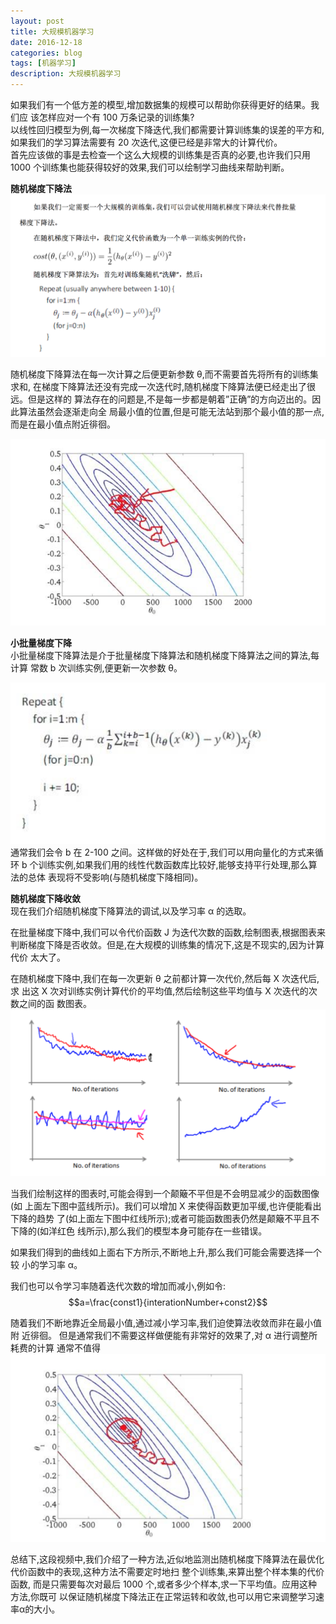 ```yaml
---
layout: post
title: 大规模机器学习
date: 2016-12-18
categories: blog
tags: [机器学习]
description: 大规模机器学习
---
```


如果我们有一个低方差的模型,增加数据集的规模可以帮助你获得更好的结果。我们应 该怎样应对一个有 100 万条记录的训练集?        
以线性回归模型为例,每一次梯度下降迭代,我们都需要计算训练集的误差的平方和, 如果我们的学习算法需要有 20 次迭代,这便已经是非常大的计算代价。    
首先应该做的事是去检查一个这么大规模的训练集是否真的必要,也许我们只用 1000 个训练集也能获得较好的效果,我们可以绘制学习曲线来帮助判断。  

**随机梯度下降法**      
![](https://raw.githubusercontent.com/whuhan2013/myImage/master/machineLearning/class12/p1.png)  


随机梯度下降算法在每一次计算之后便更新参数 θ,而不需要首先将所有的训练集求和, 在梯度下降算法还没有完成一次迭代时,随机梯度下降算法便已经走出了很远。但是这样的 算法存在的问题是,不是每一步都是朝着”正确”的方向迈出的。因此算法虽然会逐渐走向全 局最小值的位置,但是可能无法站到那个最小值的那一点,而是在最小值点附近徘徊。

![](https://raw.githubusercontent.com/whuhan2013/myImage/master/machineLearning/class12/p2.png)  

**小批量梯度下降**      
小批量梯度下降算法是介于批量梯度下降算法和随机梯度下降算法之间的算法,每计算 常数 b 次训练实例,便更新一次参数 θ。      

![](https://raw.githubusercontent.com/whuhan2013/myImage/master/machineLearning/class12/p3.png)  
通常我们会令 b 在 2-100 之间。这样做的好处在于,我们可以用向量化的方式来循环 b 个训练实例,如果我们用的线性代数函数库比较好,能够支持平行处理,那么算法的总体 表现将不受影响(与随机梯度下降相同)。

**随机梯度下降收敛**     
现在我们介绍随机梯度下降算法的调试,以及学习率 α 的选取。       

在批量梯度下降中,我们可以令代价函数 J 为迭代次数的函数,绘制图表,根据图表来 判断梯度下降是否收敛。但是,在大规模的训练集的情况下,这是不现实的,因为计算代价 太大了。

在随机梯度下降中,我们在每一次更新 θ 之前都计算一次代价,然后每 X 次迭代后,求 出这 X 次对训练实例计算代价的平均值,然后绘制这些平均值与 X 次迭代的次数之间的函 数图表。
![](https://raw.githubusercontent.com/whuhan2013/myImage/master/machineLearning/class12/p4.png)  

当我们绘制这样的图表时,可能会得到一个颠簸不平但是不会明显减少的函数图像(如 上面左下图中蓝线所示)。我们可以增加 X 来使得函数更加平缓,也许便能看出下降的趋势 了(如上面左下图中红线所示);或者可能函数图表仍然是颠簸不平且不下降的(如洋红色 线所示),那么我们的模型本身可能存在一些错误。

如果我们得到的曲线如上面右下方所示,不断地上升,那么我们可能会需要选择一个较 小的学习率 α。 

我们也可以令学习率随着迭代次数的增加而减小,例如令:    
$$a=\frac{const1}{interationNumber+const2}$$      

随着我们不断地靠近全局最小值,通过减小学习率,我们迫使算法收敛而非在最小值附 近徘徊。 但是通常我们不需要这样做便能有非常好的效果了,对 α 进行调整所耗费的计算 通常不值得     
![](https://raw.githubusercontent.com/whuhan2013/myImage/master/machineLearning/class12/p5.png)  

总结下,这段视频中,我们介绍了一种方法,近似地监测出随机梯度下降算法在最优化 代价函数中的表现,这种方法不需要定时地扫 整个训练集,来算出整个样本集的代价函数, 而是只需要每次对最后 1000 个,或者多少个样本,求一下平均值。应用这种方法,你既可 以保证随机梯度下降法正在正常运转和收敛,也可以用它来调整学习速率α的大小。

